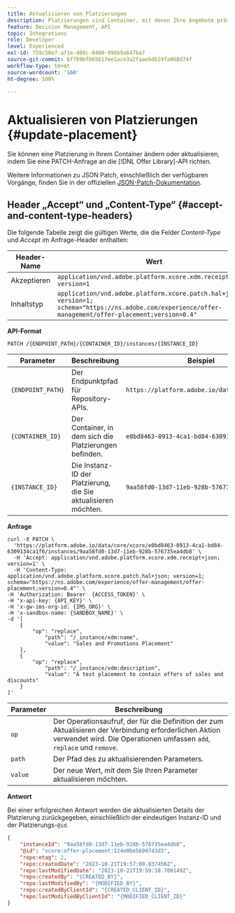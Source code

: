 ```yaml
---
title: Aktualisieren von Platzierungen
description: Platzierungen sind Container, mit denen Ihre Angebote präsentiert werden.
feature: Decision Management, API
topic: Integrations
role: Developer
level: Experienced
exl-id: 759c58e7-af1e-409c-8400-996b9a647ba7
source-git-commit: 6f7b9bfb65617ee1ace3a2faaebdb24fa068d74f
workflow-type: tm+mt
source-wordcount: '160'
ht-degree: 100%

---
```


# Aktualisieren von Platzierungen {#update-placement}

Sie können eine Platzierung in Ihrem Container ändern oder aktualisieren, indem Sie eine PATCH-Anfrage an die [!DNL Offer Library]-API richten.

Weitere Informationen zu JSON Patch, einschließlich der verfügbaren Vorgänge, finden Sie in der offiziellen [JSON-Patch-Dokumentation](https://jsonpatch.com/).

## Header „Accept“ und „Content-Type“ {#accept-and-content-type-headers}

Die folgende Tabelle zeigt die gültigen Werte, die die Felder *Content-Type* und *Accept* im Anfrage-Header enthalten:

| Header-Name | Wert |
| ----------- | ----- |
| Akzeptieren | `application/vnd.adobe.platform.xcore.xdm.receipt+json; version=1` |
| Inhaltstyp | `application/vnd.adobe.platform.xcore.patch.hal+json; version=1; schema="https://ns.adobe.com/experience/offer-management/offer-placement;version=0.4"` |

**API-Format**

```http
PATCH /{ENDPOINT_PATH}/{CONTAINER_ID}/instances/{INSTANCE_ID}
```

| Parameter | Beschreibung | Beispiel |
| --------- | ----------- | ------- |
| `{ENDPOINT_PATH}` | Der Endpunktpfad für Repository-APIs. | `https://platform.adobe.io/data/core/xcore/` |
| `{CONTAINER_ID}` | Der Container, in dem sich die Platzierungen befinden. | `e0bd8463-0913-4ca1-bd84-6309134ca1f6` |
| `{INSTANCE_ID}` | Die Instanz-ID der Platzierung, die Sie aktualisieren möchten. | `9aa58fd0-13d7-11eb-928b-576735ea4db8` |

**Anfrage**

```shell
curl -X PATCH \
  'https://platform.adobe.io/data/core/xcore/e0bd8463-0913-4ca1-bd84-6309134ca1f6/instances/9aa58fd0-13d7-11eb-928b-576735ea4db8' \
  -H 'Accept: application/vnd.adobe.platform.xcore.xdm.receipt+json; version=1' \
  -H 'Content-Type: application/vnd.adobe.platform.xcore.patch.hal+json; version=1; schema="https://ns.adobe.com/experience/offer-management/offer-placement;version=0.4"' \
-H 'Authorization: Bearer  {ACCESS_TOKEN}' \
-H 'x-api-key: {API_KEY}' \
-H 'x-gw-ims-org-id: {IMS_ORG}' \
-H 'x-sandbox-name: {SANDBOX_NAME}' \
-d '[
    {
        "op": "replace",
            "path": "/_instance/xdm:name",
            "value": "Sales and Promotions Placement"
    },
    {
        "op": "replace",
            "path": "/_instance/xdm:description",
            "value": "A test placement to contain offers of sales and discounts"
    }
]'
```

| Parameter | Beschreibung |
| --------- | ----------- |
| `op` | Der Operationsaufruf, der für die Definition der zum Aktualisieren der Verbindung erforderlichen Aktion verwendet wird. Die Operationen umfassen `add`, `replace` und `remove`. |
| `path` | Der Pfad des zu aktualisierenden Parameters. |
| `value` | Der neue Wert, mit dem Sie Ihren Parameter aktualisieren möchten. |

**Antwort**

Bei einer erfolgreichen Antwort werden die aktualisierten Details der Platzierung zurückgegeben, einschließlich der eindeutigen Instanz-ID und der Platzierungs-`@id`.

```json
{
    "instanceId": "9aa58fd0-13d7-11eb-928b-576735ea4db8",
    "@id": "xcore:offer-placement:124e0be5699743d3",
    "repo:etag": 2,
    "repo:createdDate": "2023-10-21T19:57:09.837456Z",
    "repo:lastModifiedDate": "2023-10-21T19:59:10.700149Z",
    "repo:createdBy": "{CREATED_BY}",
    "repo:lastModifiedBy": "{MODIFIED_BY}",
    "repo:createdByClientId": "{CREATED_CLIENT_ID}",
    "repo:lastModifiedByClientId": "{MODIFIED_CLIENT_ID}"
}
```
